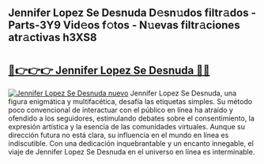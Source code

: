 ## Jennifer Lopez Se Desnuda D𝚎sn𝚞dos filtr𝚊dos - Parts-3Y9 Vid𝚎os f𝚘tos - N𝚞evas filtr𝚊ciones atr𝚊ctivas h3XS8

# <h2><a href="http://mb92v4.tromn.icu/?c=Jennifer+Lopez+Se+Desnuda">🔗👉👉👉 Jennifer Lopez Se Desnuda 🔗🔗</a></h2>

[![Jennifer Lopez Se Desnuda nuevo](https://i.imgur.com/pEAQMta.gif)](http://mb92v4.tromn.icu/?c=Jennifer+Lopez+Se+Desnuda)
Jennifer Lopez Se Desnuda, una figura enigmática y multifacética, desafía las etiquetas simples. Su método poco convencional de interactuar con el público en línea ha atraído y ofendido a los seguidores, estimulando debates sobre el consentimiento, la expresión artística y la esencia de las comunidades virtuales. Aunque su dirección futura no está clara, su influencia en el mundo en línea es indiscutible. Con una dedicación inquebrantable y un encanto innegable, el viaje de Jennifer Lopez Se Desnuda en el universo en línea es interminable.
